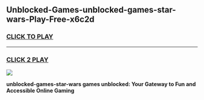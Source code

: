 
## Unblocked-Games-unblocked-games-star-wars-Play-Free-x6c2d
<h3>
<a href="https://premium76.site?title=unblocked-games-star-wars&ref=17A">CLICK TO PLAY</a></h3>
<hr>

<h3>
<a href="https://premium76.site?title=unblocked-games-star-wars&ref=17A">CLICK 2 PLAY</a>
  
</h3>

<a href="https://premium76.site?title=unblocked-games-star-wars&ref=17A"><img src="https://clearcache.store/games.png"></a>


**unblocked-games-star-wars games unblocked: Your Gateway to Fun and Accessible Online Gaming**
